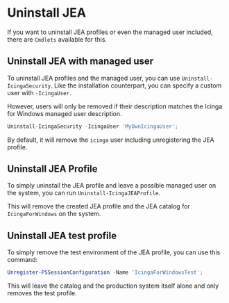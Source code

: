 # Uninstall JEA

If you want to uninstall JEA profiles or even the managed user included, there are `Cmdlets` available for this.

## Uninstall JEA with managed user

To uninstall JEA profiles and the managed user, you can use `Uninstall-IcingaSecurity`. Like the installation counterpart, you can specify a custom user with `-IcingaUser`.

However, users will only be removed if their description matches the Icinga for Windows managed user description.

```powershell
Uninstall-IcingaSecurity -IcingaUser 'MyOwnIcingaUser';
```

By default, it will remove the `icinga` user including unregistering the JEA profile.

## Uninstall JEA Profile

To simply uninstall the JEA profile and leave a possible managed user on the system, you can run `Uninstall-IcingaJEAProfile`.

This will remove the created JEA profile and the JEA catalog for `IcingaForWindows` on the system.

## Uninstall JEA test profile

To simply remove the test environment of the JEA profile, you can use this command:

```powershell
Unregister-PSSessionConfiguration -Name 'IcingaForWindowsTest';
```

This will leave the catalog and the production system itself alone and only removes the test profile.
